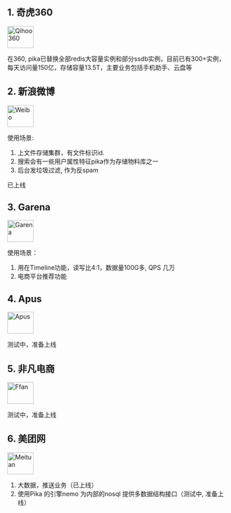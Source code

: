 ## 1. 奇虎360
<img src="http://i.imgur.com/dcHpCm4.png" height = "50" width = "60" alt="Qihoo360">

在360, pika已替换全部redis大容量实例和部分ssdb实例，目前已有300+实例，每天访问量150亿，存储容量13.5T，主要业务包括手机助手、云盘等

## 2. 新浪微博
<img src="http://i.imgur.com/jjZczkN.png" height = "50" width = "60" alt="Weibo">

使用场景:
1. 上文件存储集群，有文件标识id.
2. 搜索会有一些用户属性特征pika作为存储物料库之一
3. 后台发垃圾过滤, 作为反spam

已上线

## 3. Garena
<img src="http://i.imgur.com/zoel46r.gif" height = "50" width = "60" alt="Garena">

使用场景：
1. 用在Timeline功能，读写比4:1，数据量100G多, QPS 几万
2. 电商平台推荐功能

## 4. Apus
<img src="http://i.imgur.com/kHqACbn.png" height = "50" width = "60" alt="Apus">

测试中，准备上线

## 5. 非凡电商
<img src="http://i.imgur.com/2c57z8U.png" height = "50" width = "60" alt="Ffan">

测试中，准备上线

## 6. 美团网

<img src="http://i.imgur.com/rUiO5VU.png" height = "50" width = "60" alt="Meituan">

1. 大数据，推送业务（已上线）
2. 使用Pika 的引擎nemo 为内部的nosql 提供多数据结构接口（测试中, 准备上线）
